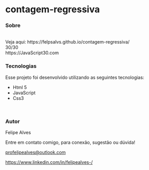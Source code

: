 # contagem-regressiva
### Sobre

<br/>
Veja aqui: https://felpsalvs.github.io/contagem-regressiva/
<br/>
30/30 <br/>
https://JavaScript30.com 

### Tecnologias
Esse projeto foi desenvolvido utilizando as seguintes tecnologias:

+ Html 5
+ JavaScript
+ Css3
 <br/>
 
### Autor
Felipe Alves <br/>

Entre em contato comigo, para conexão, sugestão ou dúvida! <br/>

profelipealves@outlook.com <br/>

https://www.linkedin.com/in/felipealves-/
